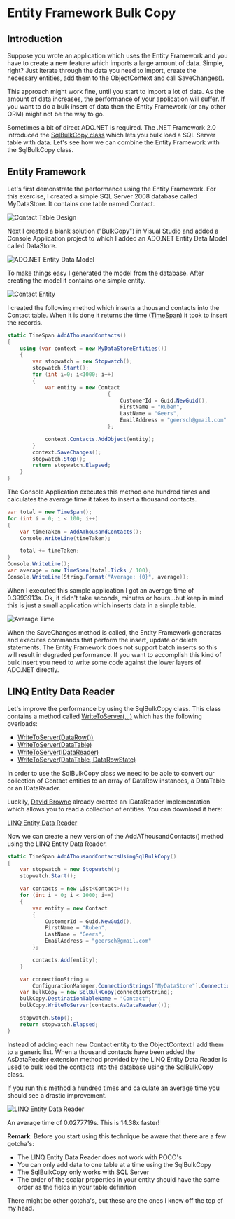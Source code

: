 # Entity Framework Bulk Copy

## Introduction

Suppose you wrote an application which uses the Entity Framework and you have to create a new feature which imports a large amount of data. Simple, right? Just iterate through the data you need to import, create the necessary entities, add them to the ObjectContext and call SaveChanges().

This approach might work fine, until you start to import a lot of data. As the amount of data increases, the performance of your application will suffer. If you want to do a bulk insert of data then the Entity Framework (or any other ORM) might not be the way to go.

Sometimes a bit of direct ADO.NET is required. The .NET Framework 2.0 introduced the [SqlBulkCopy class](http://msdn.microsoft.com/en-us/library/system.data.sqlclient.sqlbulkcopy.aspx) which lets you bulk load a SQL Server table with data. Let's see how we can combine the Entity Framework with the SqlBulkCopy class.

## Entity Framework

Let's first demonstrate the performance using the Entity Framework. For this exercise, I created a simple SQL Server 2008 database called MyDataStore. It contains one table named Contact.

![Contact Table Design](images/ef2.png "Contact Table Design")

Next I created a blank solution ("BulkCopy") in Visual Studio and added a Console Application project to which I added an ADO.NET Entity Data Model called DataStore.

![ADO.NET Entity Data Model](images/ef3.png "ADO.NET Entity Data Model")

To make things easy I generated the model from the database. After creating the model it contains one simple entity.

![Contact Entity](images/ef4.png "Contact Entity")

I created the following method which inserts a thousand contacts into the Contact table. When it is done it returns the time ([TimeSpan](http://msdn.microsoft.com/en-us/library/system.timespan.aspx)) it took to insert the records.

```csharp
static TimeSpan AddAThousandContacts()
{
    using (var context = new MyDataStoreEntities())
    {
        var stopwatch = new Stopwatch();
        stopwatch.Start();
        for (int i=0; i<1000; i++)
        {
            var entity = new Contact
                                {
                                    CustomerId = Guid.NewGuid(),
                                    FirstName = "Ruben",
                                    LastName = "Geers",
                                    EmailAddress = "geersch@gmail.com"
                                };

            context.Contacts.AddObject(entity);
        }
        context.SaveChanges();
        stopwatch.Stop();
        return stopwatch.Elapsed;
    }
}
```

The Console Application executes this method one hundred times and calculates the average time it takes to insert a thousand contacts.

```csharp
var total = new TimeSpan();
for (int i = 0; i < 100; i++)
{
    var timeTaken = AddAThousandContacts();
    Console.WriteLine(timeTaken);

    total += timeTaken;
}
Console.WriteLine();
var average = new TimeSpan(total.Ticks / 100);
Console.WriteLine(String.Format("Average: {0}", average));
```

When I executed this sample application I got an average time of 0.3993913s. Ok, it didn't take seconds, minutes or hours...but keep in mind this is just a small application which inserts data in a simple table.

![Average Time](images/ef5.png "Average Time")

When the SaveChanges method is called, the Entity Framework generates and executes commands that perform the insert, update or delete statements. The Entity Framework does not support batch inserts so this will result in degraded performance. If you want to accomplish this kind of bulk insert you need to write some code against the lower layers of ADO.NET directly.

## LINQ Entity Data Reader

Let's improve the performance by using the SqlBulkCopy class. This class contains a method called [WriteToServer(...)](http://msdn.microsoft.com/en-us/library/system.data.sqlclient.sqlbulkcopy.writetoserver.aspx) which has the following overloads:

- [WriteToServer(DataRow())](http://msdn.microsoft.com/en-us/library/ac44f8yy.aspx)
- [WriteToServer(DataTable)](http://msdn.microsoft.com/en-us/library/ex21zs8x.aspx)
- [WriteToServer(IDataReader)](http://msdn.microsoft.com/en-us/library/434atets.aspx)
- [WriteToServer(DataTable, DataRowState)](http://msdn.microsoft.com/en-us/library/09esk03d.aspx)

In order to use the SqlBulkCopy class we need to be able to convert our collection of Contact entities to an array of DataRow instances, a DataTable or an IDataReader.

Luckily, [David Browne](http://archive.msdn.microsoft.com/dbrowne) already created an IDataReader implementation which allows you to read a collection of entities. You can download it here:

[LINQ Entity Data Reader](http://archive.msdn.microsoft.com/LinqEntityDataReader/Release/ProjectReleases.aspx?ReleaseId=389)

Now we can create a new version of the AddAThousandContacts() method using the LINQ Entity Data Reader.

```csharp
static TimeSpan AddAThousandContactsUsingSqlBulkCopy()
{
    var stopwatch = new Stopwatch();
    stopwatch.Start();

    var contacts = new List<Contact>();
    for (int i = 0; i < 1000; i++)
    {
        var entity = new Contact
        {
            CustomerId = Guid.NewGuid(),
            FirstName = "Ruben",
            LastName = "Geers",
            EmailAddress = "geersch@gmail.com"
        };

        contacts.Add(entity);
    }

    var connectionString =
        ConfigurationManager.ConnectionStrings["MyDataStore"].ConnectionString;
    var bulkCopy = new SqlBulkCopy(connectionString);
    bulkCopy.DestinationTableName = "Contact";
    bulkCopy.WriteToServer(contacts.AsDataReader());

    stopwatch.Stop();
    return stopwatch.Elapsed;
}
```

Instead of adding each new Contact entity to the ObjectContext I add them to a generic list. When a thousand contacts have been added the AsDataReader extension method provided by the LINQ Entity Data Reader is used to bulk load the contacts into the database using the SqlBulkCopy class.

If you run this method a hundred times and calculate an average time you should see a drastic improvement.

![LINQ Entity Data Reader](images/ef6.png "LINQ Entity Data Reader")

An average time of 0.0277719s. This is 14.38x faster!

**Remark**: Before you start using this technique be aware that there are a few gotcha's:

- The LINQ Entity Data Reader does not work with POCO's
- You can only add data to one table at a time using the SqlBulkCopy
- The SqlBulkCopy only works with SQL Server
- The order of the scalar properties in your entity should have the same order as the fields in your table definition

There might be other gotcha's, but these are the ones I know off the top of my head.
